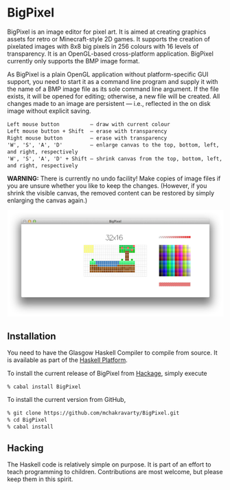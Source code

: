 BigPixel
========

BigPixel is an image editor for pixel art. It is aimed at creating graphics assets for retro or Minecraft-style 2D games. It supports the creation of pixelated images with 8x8 big pixels in 256 colours with 16 levels of transparency. It is an OpenGL-based cross-platform application. BigPixel currently only supports the BMP image format.

As BigPixel is a plain OpenGL application without platform-specific GUI support, you need to start it as a command line program and supply it with the name of a BMP image file as its sole command line argument. If the file exists, it will be opened for editing; otherwise, a new file will be created. All changes made to an image are persistent — i.e., reflected in the on disk image without explicit saving.

    Left mouse button          — draw with current colour
    Left mouse button + Shift  — erase with transparency
    Right mouse button         — erase with transparency
    'W', 'S', 'A', 'D'         — enlarge canvas to the top, bottom, left, and right, respectively
    'W', 'S', 'A', 'D' + Shift — shrink canvas from the top, bottom, left, and right, respectively

**WARNING:** There is currently no undo facility! Make copies of image files if you are unsure whether you like to keep the changes. (However, if you shrink the visible canvas, the removed content can be restored by simply enlarging the canvas again.)

![Screenshot of BigPixel](images/BigPixel-Island.png)

Installation
------------

You need to have the Glasgow Haskell Compiler to compile from source. It is available as part of the [Haskell Platform](http://www.haskell.org/platform/).

To install the current release of BigPixel from [Hackage](http://hackage.haskell.org/packages/hackage.html), simply execute

    % cabal install BigPixel

To install the current version from GitHub, 

    % git clone https://github.com/mchakravarty/BigPixel.git
    % cd BigPixel
    % cabal install

Hacking
-------

The Haskell code is relatively simple on purpose. It is part of an effort to teach programming to children. Contributions are most welcome, but please keep them in this spirit.
